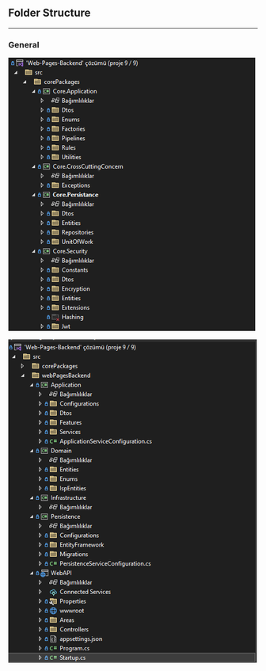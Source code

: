 ## Folder Structure

---

### General


![Folder Structure 1](../images/folder-structure.png)

![Folder Structure 2](../images/folder-structure-1.png)

